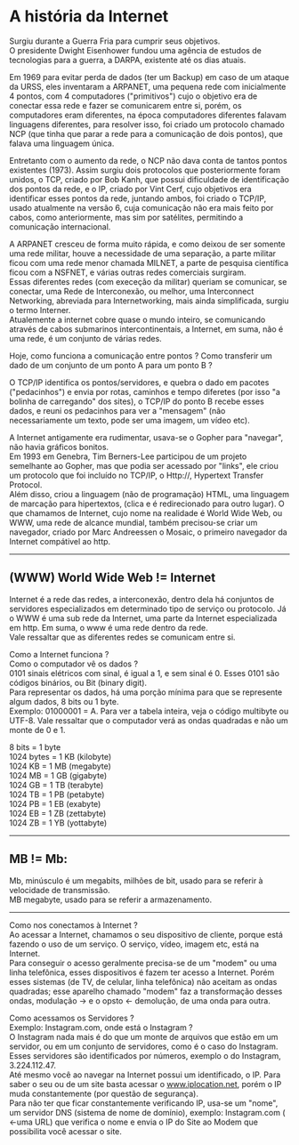 <!DOCTYPE html>
<html lang="pt-br">
<head>
    <meta charset="UTF-8">
    <meta http-equiv="X-UA-Compatible" content="IE=edge">
    <meta name="viewport" content="width=device-width, initial-scale=1.0">
    <title>Document</title>
</head>
<body>
    <h1>A história da Internet</h1>
    <p>Surgiu durante a Guerra Fria para cumprir seus objetivos. <br>O presidente Dwight Eisenhower fundou uma agência de estudos de tecnologias para a guerra, a DARPA, existente até os dias atuais.</p>
      <p> Em 1969 para evitar perda de dados (ter um Backup) em caso de um ataque da URSS, eles inventaram a ARPANET, uma pequena rede com inicialmente 4 pontos, com 4 computadores ("primitivos") cujo o objetivo era de conectar essa rede e fazer se comunicarem entre si, porém, os computadores eram diferentes, na época computadores diferentes falavam linguagens diferentes, para resolver isso, foi criado um protocolo chamado NCP (que tinha que parar a rede para a comunicação de dois pontos), que falava uma linguagem única.</p>
    
  <p>Entretanto com o aumento da rede, o NCP não dava conta de tantos pontos existentes (1973). Assim surgiu dois protocolos que posteriormente foram unidos, o TCP, criado por Bob Kanh, que possui dificuldade de identificação dos pontos da rede, e o IP, criado por Vint Cerf, cujo objetivos era identificar esses pontos da rede, juntando ambos, foi criado o TCP/IP, usado atualmente na versão 6, cuja comunicação não era mais feito por cabos, como anteriormente, mas sim por satélites, permitindo a comunicação internacional.</p>

  <p>A ARPANET cresceu de forma muito rápida, e como deixou de ser somente uma rede militar, houve a necessidade de uma separação, a parte militar ficou com uma rede menor chamada MILNET, a parte de pesquisa científica ficou com a NSFNET, e várias outras redes comerciais surgiram. <br>Essas diferentes redes (com execeção da militar) queriam se comunicar, se conectar, uma Rede de Interconexão, ou melhor, uma Interconnect Networking, abreviada para Internetworking, mais ainda simplificada, surgiu o termo Interner.<br>Atualemente a internet cobre quase o mundo inteiro, se comunicando através de cabos submarinos intercontinentais, a Internet, em suma, não é uma rede, é um conjunto de várias redes.</p>

   <p>Hoje, como funciona a comunicação entre pontos ? Como transferir um dado de um conjunto de um ponto A para um ponto B ? </p>

  <p>O TCP/IP identifica os pontos/servidores, e quebra o dado em pacotes ("pedacinhos") e envia por rotas, caminhos e tempo diferetes (por isso "a bolinha de carregando" dos sites), o TCP/IP do ponto B recebe esses dados, e reuni os pedacinhos para ver a "mensagem" (não necessariamente um texto, pode ser uma imagem, um vídeo etc).</p>

  <p>A Internet antigamente era rudimentar, usava-se o Gopher para "navegar", não havia gráficos bonitos.<br> Em 1993 em Genebra, Tim Berners-Lee participou de um projeto semelhante ao Gopher, mas que podia ser acessado por "links", ele criou um protocolo que foi incluído no TCP/IP, o Http://, Hypertext Transfer Protocol.<br>Além disso, criou a linguagem (não de programação) HTML, uma linguagem de marcação para hipertextos, (clica e é redirecionado para outro lugar). O que chamamos de Internet, cujo nome na realidade é World Wide Web, ou WWW, uma rede de alcance mundial, também precisou-se criar um navegador, criado por Marc Andreessen o Mosaic, o primeiro navegador da Internet compátivel ao http.</p><hr>

<h2>(WWW) World Wide Web != Internet</h2>
    <p>Internet é a rede das redes, a interconexão, dentro dela há conjuntos de servidores especializados em determinado tipo de serviço ou protocolo. Já o WWW é uma sub rede da Internet, uma parte da Internet especializada em http. Em suma, o www é uma rede dentro da rede.<br>Vale ressaltar que as diferentes redes se comunicam entre si.</p>

  <p>Como a Internet funciona ?<br>Como o computador vê os dados ?<br> 0101 sinais elétricos com sinal, é igual a 1, e sem sinal é 0. Esses 0101 são códigos binários, ou Bit (binary digit).<br>Para representar os dados, há uma porção mínima para que se represente algum dados, 8 bits ou 1 byte.<br>Exemplo: 01000001 = A. Para ver a tabela inteira, veja o código multibyte ou UTF-8. Vale ressaltar que o computador verá as ondas quadradas e não um monte de 0 e 1.</p>

  <p>8 bits =  1 byte<br>1024 bytes  = 1 KB (kilobyte)<br>1024 KB = 1 MB (megabyte)<br>1024 MB = 1 GB (gigabyte)<br>1024 GB = 1 TB (terabyte)<br>1024 TB = 1 PB (petabyte)<br>1024 PB = 1 EB (exabyte)<br> 1024 EB = 1 ZB (zettabyte)<br>1024 ZB = 1 YB (yottabyte)</p><hr>

   <h2>MB != Mb:</h2>
    <p>Mb, minúsculo é um megabits, milhões de bit, usado para se referir à velocidade de transmissão.<br>MB megabyte, usado para se referir a armazenamento.</p><hr>

   <p>Como nos conectamos à Internet ? <br>Ao acessar a Internet, chamamos o seu dispositivo de cliente, porque está fazendo o uso de um serviço. O serviço, vídeo, imagem etc, está na Internet. <br>Para conseguir o acesso geralmente precisa-se de um "modem" ou uma linha telefônica, esses dispositivos é fazem ter acesso a Internet. Porém esses sistemas (de TV, de celular, linha telefônica) não aceitam as ondas quadradas; esse aparelho chamado "modem" faz a transformação desses ondas, modulação -> e o opsto <- demolução, de uma onda para outra.</p>

   <p>Como acessamos os Servidores ?<br>Exemplo: Instagram.com, onde está o Instagram ?<br> O Instagram nada mais é do que um monte de arquivos que estão em um servidor, ou em um conjunto de servidores, como é o caso do Instagram. Esses servidores são identificados por números, exemplo o do Instagram, 3.224.112.47.<br>Até mesmo você ao navegar na Internet possui um identificado, o IP. Para saber o seu ou de um site basta acessar o <a href="https://www.iplocation.net/" target="_blank">www.iplocation.net</a>, porém o IP muda constantemente (por questão de segurança).<br>Para não ter que ficar constantemente verificando IP, usa-se um "nome", um servidor DNS (sistema de nome de domínio), exemplo: Instagram.com ( <-uma URL) que verifica o nome e envia o IP do Site ao Modem que possibilita você acessar o site.</p>

    
</body>
</html>